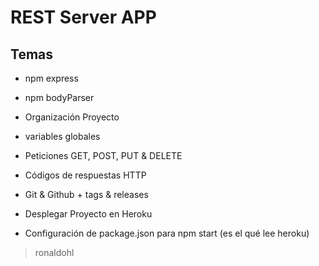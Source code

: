 # REST Server APP

## Temas

- npm express

- npm bodyParser

- Organización Proyecto

- variables globales

- Peticiones GET, POST, PUT & DELETE

- Códigos de respuestas HTTP

- Git & Github + tags & releases

- Desplegar Proyecto en Heroku

- Configuración de package.json para npm start (es el qué lee heroku)

> ronaldohl
